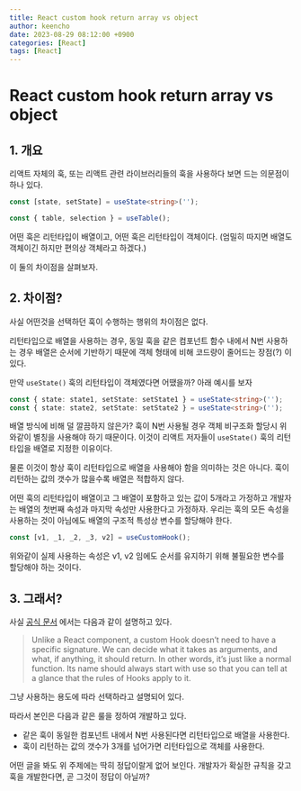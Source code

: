 ```yaml
---
title: React custom hook return array vs object
author: keencho
date: 2023-08-29 08:12:00 +0900
categories: [React]
tags: [React]
---
```


# **React custom hook return array vs object**

## **1. 개요**
리액트 자체의 훅, 또는 리액트 관련 라이브러리들의 훅을 사용하다 보면 드는 의문점이 하나 있다.

```typescript
const [state, setState] = useState<string>('');
```

```typescript
const { table, selection } = useTable();
```

어떤 훅은 리턴타입이 배열이고, 어떤 훅은 리턴타입이 객체이다. (엄밀히 따지면 배열도 객체이긴 하지만 편의상 객체라고 하겠다.)

이 둘의 차이점을 살펴보자.

## **2. 차이점?**
사실 어떤것을 선택하던 훅이 수행하는 행위의 차이점은 없다.

리턴타입으로 배열을 사용하는 경우, 동일 훅을 같은 컴포넌트 함수 내에서 N번 사용하는 경우 배열은 순서에 기반하기 때문에 객체 형태에 비해 코드량이 줄어드는 장점(?) 이 있다.

만약 `useState()` 훅의 리턴타입이 객체였다면 어땠을까? 아래 예시를 보자
```typescript
const { state: state1, setState: setState1 } = useState<string>('');
const { state: state2, setState: setState2 } = useState<string>('');
```

배열 방식에 비해 덜 깔끔하지 않은가? 훅이 N번 사용될 경우 객체 비구조화 할당시 위와같이 별칭을 사용해야 하기 때문이다. 이것이 리액트 저자들이 `useState()` 훅의 리턴 타입을 배열로 지정한 이유이다.

물론 이것이 항상 훅이 리턴타입으로 배열을 사용해야 함을 의미하는 것은 아니다. 훅이 리턴하는 값의 갯수가 많을수록 배열은 적합하지 않다.

어떤 훅의 리턴타입이 배열이고 그 배열이 포함하고 있는 값이 5개라고 가정하고 개발자는 배열의 첫번째 속성과 마지막 속성만 사용한다고 가정하자. 우리는 훅의 모든 속성을 사용하는 것이 아님에도 배열의 구조적 특성상 변수를 할당해야 한다.

```typescript
const [v1, _1, _2, _3, v2] = useCustomHook();
```

위와같이 실제 사용하는 속성은 v1, v2 임에도 순서를 유지하기 위해 불필요한 변수를 할당해야 하는 것이다.

## **3. 그래서?**
사실 [공식 문서](https://legacy.reactjs.org/docs/hooks-custom.html) 에서는 다음과 같이 설명하고 있다.

> Unlike a React component, a custom Hook doesn’t need to have a specific signature. We can decide what it takes as arguments, and what, if anything, it should return. In other words, it’s just like a normal function. Its name should always start with use so that you can tell at a glance that the rules of Hooks apply to it.

그냥 사용하는 용도에 따라 선택하라고 설명되어 있다.

따라서 본인은 다음과 같은 룰을 정하여 개발하고 있다.
- 같은 훅이 동일한 컴포넌트 내에서 N번 사용된다면 리턴타입으로 배열을 사용한다.
- 훅이 리턴하는 값의 갯수가 3개를 넘어가면 리턴타입으로 객체를 사용한다.

어떤 글을 봐도 위 주제에는 딱히 정답이랄게 없어 보인다. 개발자가 확실한 규칙을 갖고 훅을 개발한다면, 곧 그것이 정답이 아닐까?
